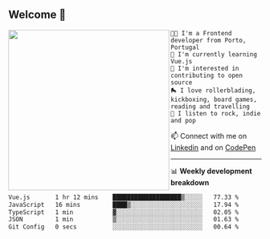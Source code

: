 ## Welcome 👋

<img align="left" src="https://github.com/saraiovieira/saraiovieira/assets/74243584/32f0e061-fcbb-45fe-8361-571943f17664" width="320"/>

```
👩‍💻 I'm a Frontend developer from Porto, Portugal
🌱 I'm currently learning Vue.js
🚩 I'm interested in contributing to open source
🛼 I love rollerblading, kickboxing, board games, reading and travelling
🎵 I listen to rock, indie and pop
```
📫 Connect with me on [Linkedin](https://www.linkedin.com/in/sara-vieira-frontend-developer/) and on [CodePen](https://codepen.io/saraiovieira)

-------

📊 **Weekly development breakdown**

<!--START_SECTION:waka-->

```txt
Vue.js       1 hr 12 mins    ███████████████████▒░░░░░   77.33 %
JavaScript   16 mins         ████▒░░░░░░░░░░░░░░░░░░░░   17.94 %
TypeScript   1 min           ▓░░░░░░░░░░░░░░░░░░░░░░░░   02.05 %
JSON         1 min           ▒░░░░░░░░░░░░░░░░░░░░░░░░   01.63 %
Git Config   0 secs          ░░░░░░░░░░░░░░░░░░░░░░░░░   00.64 %
```

<!--END_SECTION:waka-->
